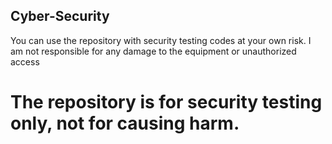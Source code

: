 ## Cyber-Security

You can use the repository with security testing codes at your own risk.
I am not responsible for any damage to the equipment or unauthorized access

# The repository is for security testing only, not for causing harm.
